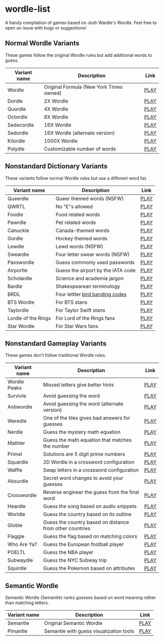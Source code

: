 # wordle-list

A handy compilation of games based on Josh Wardle's Wordle. Feel free to open an issue with bugs or suggestions!


## Normal Wordle Variants

These games follow the original Wordle rules but add additional words to guess.

| Variant name | Description | Link
| ------------ | ----------- | ---- |
| Wordle | Original Formula (New York Times owned) | [PLAY](https://www.nytimes.com/games/wordle/index.html) |
| Dordle | 2X Wordle | [PLAY](https://zaratustra.itch.io/dordle) |
| Quordle | 4X Wordle | [PLAY](https://www.quordle.com/) |
| Octordle | 8X Wordle | [PLAY](https://octordle.com/) |
| Sedecordle | 16X Wordle | [PLAY](http://www.sedecordle.com/) |
| Sedordle | 16X Wordle (alternate version) | [PLAY](https://sedordle.com/) |
| Kilordle | 1000X Wordle | [PLAY](https://jonesnxt.github.io/kilordle/) |
| Polydle | Customizable number of words | [PLAY](https://polydle.github.io/) |


## Nonstandard Dictionary Variants

These variants follow normal Wordle rules but use a different word list.

| Variant name | Description | Link
| ------------ | ----------- | ---- |
| Queerdle | Queer themed words (NSFW) | [PLAY](https://queerdle.com/) |
| QWRTL | No "E"s allowed | [PLAY](https://limpet.net/qwrtl/) |
| Foodle | Food related words | [PLAY](https://food-le.co/) |
| Pawrdle | Pet related words | [PLAY](https://www.pawrdle.com/) |
| Canuckle | Canada-themed words | [PLAY](https://canucklegame.github.io/canuckle/) |
| Gordle | Hockey themed words | [PLAY](https://gordle.herokuapp.com/) |
| Lewdle | Lewd words (NSFW) | [PLAY](https://www.lewdlegame.com/) |
| Sweardle | Four letter swear words (NSFW) | [PLAY](https://sweardle.com/) |
| Passwordle | Guess commonly used passwords | [PLAY](https://passwordle.sp8c3.com/) |
| Airportle | Guess the airport by the IATA code | [PLAY](https://airportle.scottscheapflights.com/) |
| Scholardle | Science and academia jargon | [PLAY](https://www.scholardle.com/) |
| Bardle | Shakespearean terminology | [PLAY](https://shakespearegeek.github.io/bardle/) |
| BRDL | Four lettter [bird banding codes](https://www.pwrc.usgs.gov/bbl/manual/speclist.cfm) | [PLAY](https://brdl.alex.gd/) |
| BTS Wordle | For BTS stans | [PLAY](https://bts-wordle.vercel.app/) |
| Taylordle | For Taylor Swift stans | [PLAY](https://www.taylordle.com/) |
| Lordle of the Rings | For Lord of the Rings fans | [PLAY](https://digitaltolkien.github.io/vue-wordle/) |
| Star Wordle | For Star Wars fans | [PLAY](https://www.starwordle.com/) |


## Nonstandard Gameplay Variants

These games don't follow traditional Wordle rules.

| Variant name | Description | Link
| ------------ | ----------- | ---- |
| Wordle Peaks | Missed letters give better hints | [PLAY](https://vegeta897.github.io/wordle-peaks/) |
| Survivle | Avoid guessing the word | [PLAY](https://lazyguyy.github.io/survivle/) |
| Antiwordle | Avoid guessing the word (alternate version) | [PLAY](https://www.antiwordle.com/) |
| Weredle | One of the tiles gives bad answers for guesses | [PLAY](https://weredle.netlify.app/) |
| Nerdle | Guess the mystery math equation | [PLAY](https://nerdlegame.com/) |
| Mathler | Guess the math equation that matches the number | [PLAY](https://www.mathler.com/) |
| Primel | Solutions are 5 digit prime numbers | [PLAY](https://converged.yt/primel/) |
| Squardle | 2D Wordle in a crossword configuration | [PLAY](https://fubargames.se/squardle/) |
| Waffle | Swap letters in a crossword configuration | [PLAY](https://wafflegame.net/) |
| Absurdle | Secret word changes to avoid your guesses | [PLAY](https://qntm.org/files/absurdle/absurdle.html) |
| Crosswordle | Reverse engineer the guess from the final word | [PLAY](https://crosswordle.vercel.app/) |
| Heardle | Guess the song based on audio snippets | [PLAY](https://www.heardle.app/) |
| Worldle | Guess the country based on its outline | [PLAY](https://worldle.teuteuf.fr/) |
| Globle | Guess the country based on distance from other countries | [PLAY](https://globle-game.com/) |
| Flaggle | Guess the flag based on matching colors | [PLAY](https://ducc.pythonanywhere.com/flaggle/) |
| Who Are Ya? | Guess the European football player | [PLAY](https://missing11.com/who-are-ya/) |
| POELTL | Guess the NBA player | [PLAY](https://poeltl.dunk.town/) |
| Subwaydle | Guess the NYC Subway trip | [PLAY](https://www.subwaydle.com/) |
| Squirdle | Guess the Pokemon based on attributes | [PLAY](https://squirdle.fireblend.com/) |

## Semantic Wordle

Semantic Wordle (Semantle) ranks guesses based on word meaning rather than matching letters.

| Variant name | Description | Link
| ------------ | ----------- | ---- |
| Semantle | Original Semantic Wordle | [PLAY](https://semantle.novalis.org/) |
| Pimantle | Semantle with guess visualization tools | [PLAY](https://semantle.pimanrul.es/) |